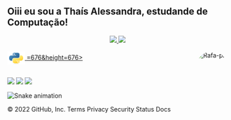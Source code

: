 ## Oiii eu sou a Thaís Alessandra, estudande de Computação!
<div align="center">
  <a href="https://github.com/Thaisalessandra">
  <img height="180em" src="https://github-readme-stats.vercel.app/api?username=Thaisalessandra&show_icons=true&theme=dracula&include_all_commits=true&count_private=true"/>
   <img height="180em" src="https://github-readme-stats.vercel.app/api/top-langs/?username=Thaisalessandra&layout=compact&langs_count=7&theme=dracula"/>
</div>
<div style="display: inline_block"><br>
  <img align="center" alt="Rafa-Python" height="30" width="40" src="https://raw.githubusercontent.com/devicons/devicon/master/icons/python/python-original.svg">
   <img align="right" alt="Rafa-pic" height="150" style="border-radius:50px;" src=" <img align="right" alt="Rafa-pic" height="150" style="border-radius:50px;" src=" <img align="right" alt="Rafa-pic" height="150" style="border-radius:50px;" src="https://picrew.me/shareImg/org/202206/395214_crQBypHc.png">=676&height=676>
</div>
  
  ##
 
<div> 
 
  <a href="https://www.instagram.com/neuroticathais/" target="_blank"><img src="https://img.shields.io/badge/-Instagram-%23E4405F?style=for-the-badge&logo=instagram&logoColor=white" target="_blank"></a>
  <a href = "mailto:taaysalessandra@gmail.com"><img src="https://img.shields.io/badge/-Gmail-%23333?style=for-the-badge&logo=gmail&logoColor=white" target="_blank"></a>
  <a href="https://www.linkedin.com/in/thais-alessandra-de-souza-costa-49a73614b/" target="_blank"><img src="https://img.shields.io/badge/-LinkedIn-%230077B5?style=for-the-badge&logo=linkedin&logoColor=white" target="_blank"></a> 
 
![Snake animation](https://github.com/Thaisalessandra/Thaisalessandra/blob/output/github-contribution-grid-snake.svg)
 
</div>
© 2022 GitHub, Inc.
Terms
Privacy
Security
Status
Docs
